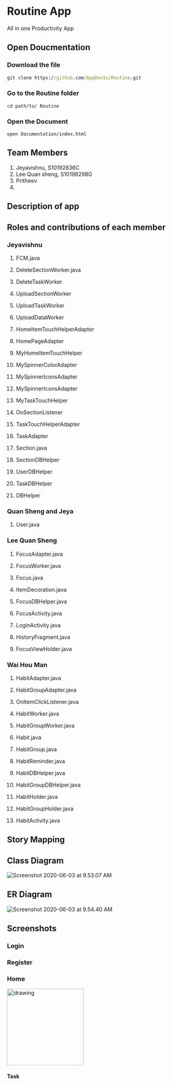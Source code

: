 # Routine App

All in one Productivity App



## Open Doucmentation

### Download the file

```cmd
git clone https://github.com/AppDevIn/Routine.git
```



### Go to the Routine folder

```
cd path/to/ Routine
```



### Open the Document

```
open Documentation/index.html
```





## Team Members

1. Jeyavishnu, S10192836C
2. Lee Quan sheng, S10198298G
3. Pritheev
4. 



## Description of app



## Roles and contributions of each member

### Jeyavishnu

1. FCM.java

2. DeleteSectionWorker.java

3. DeleteTaskWorker

4. UploadSectionWorker

5. UploadTaskWorker

6. UploadDataWorker

7. HomeItemTouchHelperAdapter

8. HomePageAdapter

9. MyHomeItemTouchHelper

10. MySpinnerColorAdapter

11. MySpinnerIconsAdapter

12. MySpinnerIconsAdapter

13. MyTaskTouchHelper

14. OnSectionListener

15. TaskTouchHelperAdapter

16. TaskAdapter

17. Section.java

18. SectionDBHelper

19. UserDBHelper

20. TaskDBHelper

21. DBHelper

    

### Quan Sheng and Jeya

1. User.java

### Lee Quan Sheng

1. FocusAdapter.java

2. FocusWorker.java

3. Focus.java

4. ItemDecoration.java

5. FocusDBHelper.java

6. FocusActivity.java

7. LoginActivity.java

8. HistoryFragment.java

9. FocusViewHolder.java

### Wai Hou Man

1. HabitAdapter.java

2. HabitGroupAdapter.java

3. OnItemClickListener.java

4. HabitWorker.java

5. HabitGroupWorker.java

6. Habit.java

7. HabitGroup.java

8. HabitReminder.java

9. HabitDBHelper.java

10. HabitGroupDBHelper.java

11. HabitHolder.java

12. HabitGroupHolder.java

13. HabitActivity.java

## Story Mapping 



## Class Diagram 

![Screenshot 2020-06-03 at 9.53.07 AM](Documentation/images/classDiagram.png)

## ER Diagram

![Screenshot 2020-06-03 at 9.54.40 AM](Documentation/images/erDiagram.png)



## Screenshots



### Login 



### Register 



### Home



<img src="Documentation/images/home.png" alt="drawing" width="200"/>



#### Task

